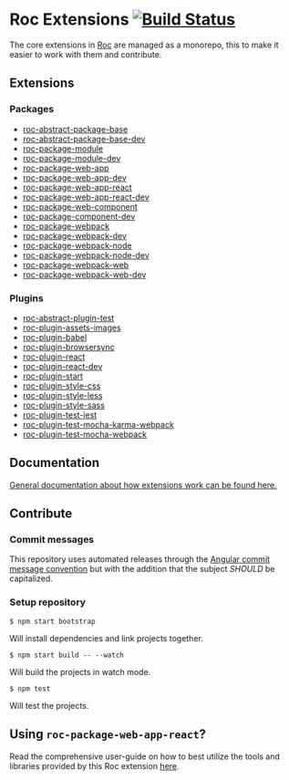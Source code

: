 # Roc Extensions [![Build Status](https://travis-ci.org/rocjs/roc-extensions.svg?branch=master)](https://travis-ci.org/rocjs/roc-extensions)

The core extensions in [Roc](https://github.com/rocjs/roc) are managed as a monorepo, this to make it easier to work with them and contribute.

## Extensions

### Packages

- [roc-abstract-package-base](/packages/roc-abstract-package-base)
- [roc-abstract-package-base-dev](/packages/roc-abstract-package-base-dev)
- [roc-package-module](/packages/roc-package-module)
- [roc-package-module-dev](/packages/roc-package-module-dev)
- [roc-package-web-app](/packages/roc-package-web-app)
- [roc-package-web-app-dev](/packages/roc-package-web-app-dev)
- [roc-package-web-app-react](/packages/roc-package-web-app-react)
- [roc-package-web-app-react-dev](/packages/roc-package-web-app-react-dev)
- [roc-package-web-component](/packages/roc-package-component)
- [roc-package-component-dev](/packages/roc-package-component-dev)
- [roc-package-webpack](/packages/roc-package-webpack)
- [roc-package-webpack-dev](/packages/roc-package-webpack-dev)
- [roc-package-webpack-node](/packages/roc-package-webpack-node)
- [roc-package-webpack-node-dev](/packages/roc-package-webpack-node-dev)
- [roc-package-webpack-web](/packages/roc-package-webpack-web)
- [roc-package-webpack-web-dev](/packages/roc-package-webpack-web-dev)

### Plugins

- [roc-abstract-plugin-test](/plugins/roc-abstract-plugin-test)
- [roc-plugin-assets-images](/plugins/roc-plugin-assets-images)
- [roc-plugin-babel](/plugins/roc-plugin-babel)
- [roc-plugin-browsersync](/plugins/roc-plugin-browsersync)
- [roc-plugin-react](/plugins/roc-plugin-react)
- [roc-plugin-react-dev](/plugins/roc-plugin-react-dev)
- [roc-plugin-start](/plugins/roc-plugin-start)
- [roc-plugin-style-css](/plugins/roc-plugin-style-css)
- [roc-plugin-style-less](/plugins/roc-plugin-style-less)
- [roc-plugin-style-sass](/plugins/roc-plugin-style-sass)
- [roc-plugin-test-jest](/plugins/roc-plugin-test-jest)
- [roc-plugin-test-mocha-karma-webpack](/plugins/roc-plugin-test-mocha-karma-webpack)
- [roc-plugin-test-mocha-webpack](/plugins/roc-plugin-test-mocha-webpack)

## Documentation

[General documentation about how extensions work can be found here.](https://github.com/rocjs/roc/tree/master/docs)

## Contribute

### Commit messages

This repository uses automated releases through the [Angular commit message convention](https://github.com/conventional-changelog/conventional-changelog/blob/master/packages/conventional-changelog-angular/convention.md) but with the addition that the subject _SHOULD_ be capitalized.

### Setup repository

```
$ npm start bootstrap
```
Will install dependencies and link projects together.

```
$ npm start build -- --watch
```
Will build the projects in watch mode.

```
$ npm test
```
Will test the projects.

## Using `roc-package-web-app-react`?

Read the comprehensive user-guide on how to best utilize the tools and libraries provided by this Roc extension [here](/packages/roc-package-web-app-react/GUIDE.md).